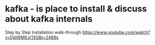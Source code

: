 # kafka - is place to install & discuss about kafka internals

Step by Step Installation walk-through 
https://www.youtube.com/watch?v=DjbWM6Jr13Q&t=2489s
